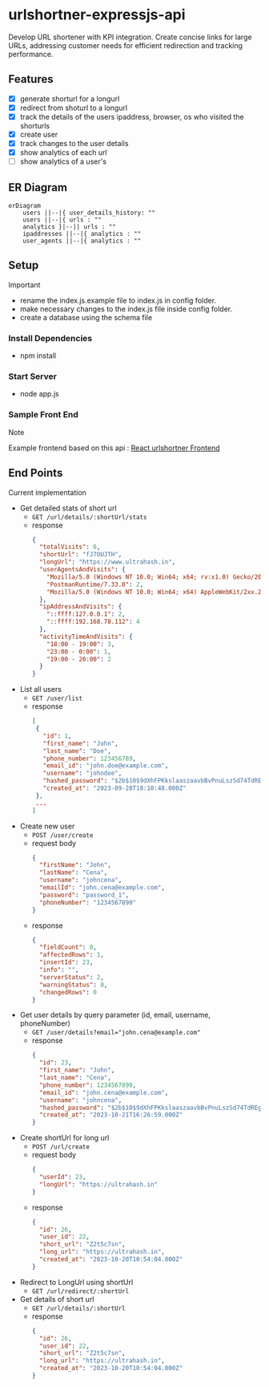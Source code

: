 # urlshortner-expressjs-api

Develop URL shortener with KPI integration. Create concise links for large URLs, addressing customer needs for efficient redirection and tracking performance.

## Features

- [x] generate shorturl for a longurl
- [x] redirect from shoturl to a longurl
- [x] track the details of the users ipaddress, browser, os who visited the shorturls
- [x] create user
- [x] track changes to the user details
- [x] show analytics of each url
- [ ] show analytics of a user's

## ER Diagram

```mermaid
erDiagram
    users ||--|{ user_details_history: ""
    users ||--|{ urls : ""
    analytics }|--|| urls : ""
    ipaddresses ||--|{ analytics : ""
    user_agents ||--|{ analytics : ""
```

## Setup

> [!important]
>
> - rename the index.js.example file to index.js in config folder.
> - make necessary changes to the index.js file inside config folder.
> - create a database using the schema file

### Install Dependencies

- npm install

### Start Server

- node app.js

### Sample Front End
> [!note]
> Example frontend based on this api : [React urlshortner Frontend](https://github.com/ultra-hash/ulrshortner-frontend)

## End Points

Current implementation

- Get detailed stats of short url
  - `GET /url/details/:shortUrl/stats`
  - response
    ```json
    {
      "totalVisits": 6,
      "shortUrl": "fJ7OUJTH",
      "longUrl": "https://www.ultrahash.in",
      "userAgentsAndVisits": {
        "Mozilla/5.0 (Windows NT 10.0; Win64; x64; rv:x1.0) Gecko/20100101 Firefox/x01.0": 2,
        "PostmanRuntime/7.33.0": 2,
        "Mozilla/5.0 (Windows NT 10.0; Win64; x64) AppleWebKit/2xx.21 (KHTML, like Gecko) Chrome/1xx.3.44.2 Safari/2xx.21": 2
      },
      "ipAddressAndVisits": {
        "::ffff:127.0.0.1": 2,
        "::ffff:192.168.78.112": 4
      },
      "activityTimeAndVisits": {
        "18:00 - 19:00": 3,
        "23:00 - 0:00": 1,
        "19:00 - 20:00": 2
      }
    }
    ```
- List all users
  - `GET /user/list`
  - response
    ```json
    [
     {
       "id": 1,
       "first_name": "John",
       "last_name": "Doe",
       "phone_number": 123456789,
       "email_id": "john.doe@example.com",
       "username": "johndoe",
       "hashed_password": "$2b$10$9dXhFPKkslaaszaavbBvPnuLszSd74TdREgsVVUZcudZEkiapimRIFRW",
       "created_at": "2023-09-28T18:10:48.000Z"
     },
     ...
    ]
    ```
- Create new user
  - `POST /user/create`
  - request body
    ```json
    {
      "firstName": "John",
      "lastName": "Cena",
      "username": "johncena",
      "emailId": "john.cena@example.com",
      "password": "password_1",
      "phoneNumber": "1234567890"
    }
    ```
  - response
    ```json
    {
      "fieldCount": 0,
      "affectedRows": 1,
      "insertId": 23,
      "info": "",
      "serverStatus": 2,
      "warningStatus": 0,
      "changedRows": 0
    }
    ```
- Get user details by query parameter (id, email, username, phoneNumber)
  - `GET /user/details?email="john.cena@example.com"`
  - response
    ```json
    {
      "id": 23,
      "first_name": "John",
      "last_name": "Cena",
      "phone_number": 1234567890,
      "email_id": "john.cena@example.com",
      "username": "johncena",
      "hashed_password": "$2b$10$9dXhFPKkslaaszaavbBvPnuLszSd74TdREgsVVUZcudZEkiapimRIFRW",
      "created_at": "2023-10-21T16:26:59.000Z"
    }
    ```
- Create shortUrl for long url
  - `POST /url/create`
  - request body
    ```json
    {
      "userId": 23,
      "longUrl": "https://ultrahash.in"
    }
    ```
  - response
    ```json
    {
      "id": 26,
      "user_id": 22,
      "short_url": "Z2t5c7sn",
      "long_url": "https://ultrahash.in",
      "created_at": "2023-10-20T10:54:04.000Z"
    }
    ```
- Redirect to LongUrl using shortUrl
  - `GET /url/redirect/:shortUrl`
- Get details of short url
  - `GET /url/details/:shortUrl`
  - response
    ```json
    {
      "id": 26,
      "user_id": 22,
      "short_url": "Z2t5c7sn",
      "long_url": "https://ultrahash.in",
      "created_at": "2023-10-20T10:54:04.000Z"
    }
    ```
